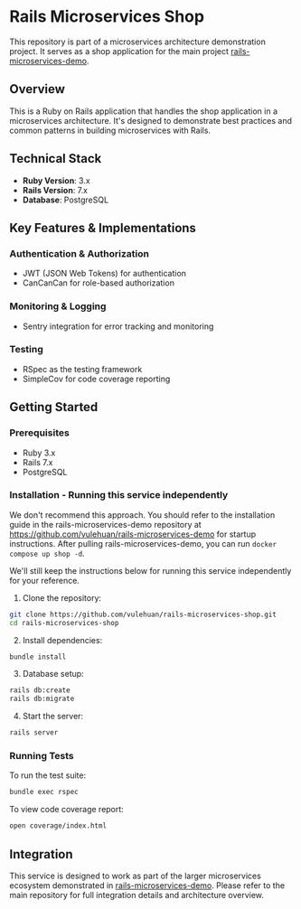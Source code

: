 # Rails Microservices Shop

This repository is part of a microservices architecture demonstration project. It serves as a shop application for the main project [rails-microservices-demo](https://github.com/vulehuan/rails-microservices-demo).

## Overview

This is a Ruby on Rails application that handles the shop application in a microservices architecture. It's designed to demonstrate best practices and common patterns in building microservices with Rails.

## Technical Stack

- **Ruby Version**: 3.x
- **Rails Version**: 7.x
- **Database**: PostgreSQL

## Key Features & Implementations

### Authentication & Authorization
- JWT (JSON Web Tokens) for authentication
- CanCanCan for role-based authorization

### Monitoring & Logging
- Sentry integration for error tracking and monitoring

### Testing
- RSpec as the testing framework
- SimpleCov for code coverage reporting

## Getting Started

### Prerequisites
- Ruby 3.x
- Rails 7.x
- PostgreSQL

### Installation - Running this service independently

We don't recommend this approach. You should refer to the installation guide in the rails-microservices-demo repository at https://github.com/vulehuan/rails-microservices-demo for startup instructions. After pulling rails-microservices-demo, you can run `docker compose up shop -d`.

We'll still keep the instructions below for running this service independently for your reference.

1. Clone the repository:
```bash
git clone https://github.com/vulehuan/rails-microservices-shop.git
cd rails-microservices-shop
```

2. Install dependencies:
```bash
bundle install
```

3. Database setup:
```bash
rails db:create
rails db:migrate
```

4. Start the server:
```bash
rails server
```

### Running Tests

To run the test suite:
```bash
bundle exec rspec
```

To view code coverage report:
```bash
open coverage/index.html
```

## Integration

This service is designed to work as part of the larger microservices ecosystem demonstrated in [rails-microservices-demo](https://github.com/vulehuan/rails-microservices-demo). Please refer to the main repository for full integration details and architecture overview.
